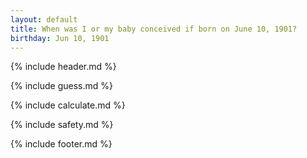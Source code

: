 ```yaml
---
layout: default
title: When was I or my baby conceived if born on June 10, 1901?
birthday: Jun 10, 1901
---
```


{% include header.md %}

{% include guess.md %}

{% include calculate.md %}

{% include safety.md %}

{% include footer.md %}



